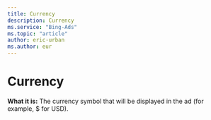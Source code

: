 ```yaml
---
title: Currency
description: Currency
ms.service: "Bing-Ads"
ms.topic: "article"
author: eric-urban
ms.author: eur
---
```


# Currency

**What it is:** The currency symbol that will be displayed in the ad (for example, $ for USD).


